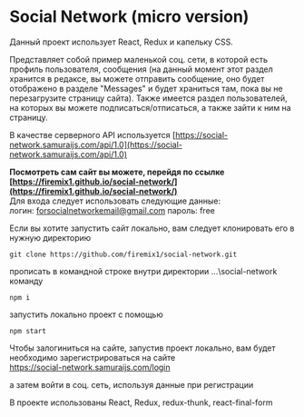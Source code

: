 # Social Network (micro version)

Данный проект использует React, Redux и капельку CSS.

Представляет собой пример маленькой соц. сети, в которой есть профиль пользователя, сообщения (на данный момент этот раздел хранится в редаксе, вы можете отправить сообщение, оно будет отображено в разделе  "Messages" и будет храниться там, пока вы не перезагрузите страницу сайта). Также имеется раздел пользователей, на которых вы можете подписаться/отписаться, а также зайти к ним на страницу.

В качестве серверного API используется [https://social-network.samuraijs.com/api/1.0](https://social-network.samuraijs.com/api/1.0)

**Посмотреть сам сайт вы можете, перейдя по ссылке [https://firemix1.github.io/social-network/](https://firemix1.github.io/social-network/)**    
Для входа следует использовать следующие данные:    
логин:  forsocialnetworkemail@gmail.com
пароль: free

Если вы хотите запустить сайт локально, вам следует клонировать его в нужную директорию

`git clone https://github.com/firemix1/social-network.git`

прописать в командной строке внутри директории ...\social-network команду

`npm i`

запустить локально проект с помощью

`npm start`


Чтобы залогиниться на сайте, запустив проект локально, вам будет необходимо зарегистрироваться на сайте <br/> [https://social-network.samuraijs.com/login ](https://social-network.samuraijs.com/login)

а затем войти в соц. сеть, используя данные при регистрации

В проекте использованы React, Redux, redux-thunk, react-final-form
